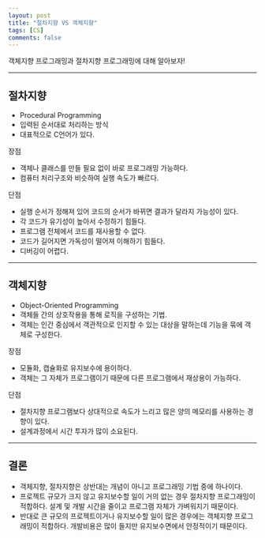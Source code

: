 ```yaml
---
layout: post
title: "절차지향 VS 객체지향"
tags: [CS]
comments: false
---
```


객체지향 프로그래밍과 절차지향 프로그래밍에 대해 알아보자!

---

## 절차지향
- Procedural Programming
- 입력된 순서대로 처리하는 방식
- 대표적으로 C언어가 있다.

장점
- 객체나 클래스를 만들 필요 없이 바로 프로그래밍 가능하다.
- 컴퓨터 처리구조와 비슷하여 실행 속도가 빠르다.

단점
- 실행 순서가 정해져 있어 코드의 순서가 바뀌면 결과가 달라지 가능성이 있다.
- 각 코드가 유기성이 높아서 수정하기 힘들다.
- 프로그램 전체에서 코드를 재사용할 수 없다.
- 코드가 길어지면 가독성이 떨어져 이해하기 힘들다.
- 디버깅이 어렵다.

---

## 객체지향
- Object-Oriented Programming
- 객체들 간의 상호작용을 통해 로직을 구성하는 기법.
- 객체는 인간 중심에서 객관적으로 인지할 수 있는 대상을 말하는데 기능을 묶에 객체로 구성한다.

장점
- 모듈화, 캡슐화로 유지보수에 용이하다.
- 객체는 그 자체가 프로그램이기 때문에 다른 프로그램에서 재상용이 가능하다.

단점
- 절차지향 프로그램보다 상대적으로 속도가 느리고 많은 양의 메모리를 사용하는 경향이 있다.
- 설계과정에서 시간 투자가 많이 소요된다.

---

## 결론
- 객체지향, 절차지향은 상반대는 개념이 아니고 프로그래밍 기법 중에 하나이다.
- 프로젝트 규모가 크지 않고 유지보수할 일이 거의 없는 경우 절차지향 프로그래밍이 적합하다. 설계 및 개발 시간을 줄이고 프로그램 자체가 가벼워지기 때문이다.
- 반대로 큰 규모의 프로젝트이거나 유지보수할 일이 많은 경우에는 객체지향 프로그래밍이 적합하다. 개발비용은 많이 들지만 유지보수면에서 안정적이기 때문이다.
